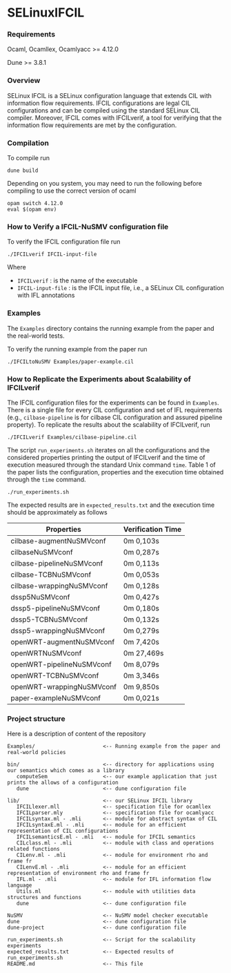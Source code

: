 # SELinuxIFCIL

### Requirements

Ocaml, Ocamllex, Ocamlyacc >= 4.12.0

Dune >= 3.8.1

### Overview

SELinux IFCIL is a SELinux configuration language that extends CIL with information flow requirements.
IFCIL configurations are legal CIL configurations and can be compiled using the standard SELinux CIL compiler.
Moreover, IFCIL comes with IFCILverif, a tool for verifying that the information flow requirements are met by the configuration.

### Compilation

To compile run
```
dune build
```
Depending on you system, you may need to run the following before compiling to use the correct version of ocaml

```
opam switch 4.12.0
eval $(opam env)
```

### How to Verify a IFCIL-NuSMV configuration file

To verify the IFCIL configuration file run
```
./IFCILverif IFCIL-input-file  
```
Where
 - `IFCILverif` : is the name of the executable
 - `IFCIL-input-file` : is the IFCIL input file, i.e., a SELinux CIL configuration with IFL annotations

### Examples

The `Examples` directory contains the running example from the paper and the real-world tests.

To verify the running example from the paper run
```
./IFCILtoNuSMV Examples/paper-example.cil
```

### How to Replicate the Experiments about Scalability of IFCILverif

The IFCIL configuration files for the experiments can be found in `Examples`.
There is a single file for every CIL configuration and set of IFL requirements (e.g., `cilbase-pipeline` is for cilbase CIL configuration and assured pipeline property). 
To replicate the results about the scalability of IFCILverif, run
```
./IFCILverif Examples/cilbase-pipeline.cil
```

The script `run_experiments.sh` iterates on all the configurations and the considered properties printing the output of IFCILverif and the time of execution measured through the standard Unix command `time`.
Table 1 of the paper lists the configuration, properties and the execution time obtained through the `time` command.
```
./run_experiments.sh
```

The expected results are in `expected_results.txt` and the execution time should be approximately as follows

| Properties                | Verification Time         |
| ------------------------- | ------------------------- |
| cilbase-augmentNuSMVconf  | 0m 0,103s                 |
| cilbaseNuSMVconf          | 0m 0,287s                 |
| cilbase-pipelineNuSMVconf | 0m 0,113s                 |
| cilbase-TCBNuSMVconf      | 0m 0,053s                 |
| cilbase-wrappingNuSMVconf | 0m 0,128s                 |
| dssp5NuSMVconf            | 0m 0,427s                 |
| dssp5-pipelineNuSMVconf   | 0m 0,180s                 |
| dssp5-TCBNuSMVconf        | 0m 0,132s                 |
| dssp5-wrappingNuSMVconf   | 0m 0,279s                 |
| openWRT-augmentNuSMVconf  | 0m 7,420s                 |
| openWRTNuSMVconf          | 0m 27,469s                |
| openWRT-pipelineNuSMVconf | 0m 8,079s                 |
| openWRT-TCBNuSMVconf      | 0m 3,346s                 |
| openWRT-wrappingNuSMVconf | 0m 9,850s                 |
| paper-exampleNuSMVconf    | 0m 0,021s                 |


### Project structure

Here is a description of content of the repository

```
Examples/                      <-- Running example from the paper and real-world policies

bin/                           <-- directory for applications using our semantics which comes as a library
   computeSem                  <-- our example application that just prints the allows of a configuration
   dune                        <-- dune configuration file

lib/                           <-- our SELinux IFCIL library
   IFCILlexer.mll              <-- specification file for ocamllex
   IFCILparser.mly             <-- specification file for ocamlyacc
   IFCILsyntax.ml - .mli       <-- module for abstract syntax of CIL
   IFCILsyntaxE.ml - .mli      <-- module for an efficient representation of CIL configurations
   IFCILsemanticsE.ml - .mli   <-- module for IFCIL semantics 
   CILclass.ml - .mli          <-- module with class and operations related functions
   CILenv.ml - .mli            <-- module for environment rho and frame fr
   CILenvE.ml - .mli           <-- module for an efficient representation of environment rho and frame fr
   IFL.ml - .mli               <-- module for IFL information flow language
   Utils.ml                    <-- module with utilities data structures and functions 
   dune                        <-- dune configuration file

NuSMV                          <-- NuSMV model checker executable 
dune                           <-- dune configuration file
dune-project                   <-- dune configuration file

run_experiments.sh             <-- Script for the scalability experiments
expected_results.txt           <-- Expected results of run_experiments.sh
README.md                      <-- This file

```
